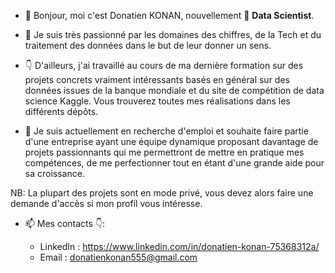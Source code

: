 - 👋 Bonjour, moi c'est Donatien KONAN, nouvellement 🌱 **Data Scientist**.

- 👀 Je suis très passionné par les domaines des chiffres, de la Tech et du traitement des données dans le but de leur donner un sens. 
- 👇 D'ailleurs, j'ai travaillé au cours de ma dernière formation sur des projets concrets vraiment intéressants basés en général sur des données issues de la banque mondiale et du site de compétition de data science Kaggle. Vous trouverez toutes mes réalisations dans les différents dépôts.
- 💞️ Je suis actuellement en recherche d'emploi et souhaite faire partie d'une entreprise ayant une équipe dynamique proposant davantage de projets passionnants qui me permettront de mettre en pratique mes compétences, de me perfectionner tout en étant d'une grande aide pour sa croissance.

NB: La plupart des projets sont en mode privé, vous devez alors faire une demande d'accès si mon profil vous intéresse.

- 📫 Mes contacts 👇:

  * LinkedIn : https://www.linkedin.com/in/donatien-konan-75368312a/
  * Email : donatienkonan555@gmail.com

<!---:wave: 
ONOKANA8/ONOKANA8 is a ✨ special ✨ repository because its `README.md` (this file) appears on your GitHub profile.
You can click the Preview link to take a look at your changes.
--->
